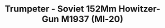 ---
layout: product
title: "Trumpeter - Soviet 152Mm Howitzer-Gun M1937 (Ml-20)"
price: "4500" 
desc: "N/A"
img_path: "/assets/img/TRU02315.webp"
brand: "N/A"
available: false
special_offer: false
new: false
soon: false
cat: "010000"
subcat: "013400"
subsubcat: "0N/A"
sifra: "TRU02315"
popular: false
---